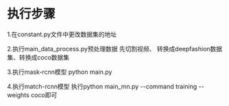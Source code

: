 # 执行步骤
1.在constant.py文件中更改数据集的地址

2.执行main_data_process.py预处理数据
  先切割视频、 转换成deepfashion数据集、转换成coco数据集

3.执行mask-rcnn模型
  python main.py
  
4.执行match-rcnn模型
  执行python main_mn.py --command training --weights coco即可